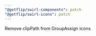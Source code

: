 ```yaml
---
"@getflip/swirl-components": patch
"@getflip/swirl-icons": patch
---
```


Remove clipPath from GroupAssign icons
